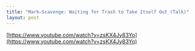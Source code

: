 ```yaml
---
title: "Mark–Scavenge: Waiting for Trash to Take Itself Out (Talk)"
layout: post
---
```


[https://www.youtube.com/watch?v=zsKX4Jy83Yo](https://www.youtube.com/watch?v=zsKX4Jy83Yo)